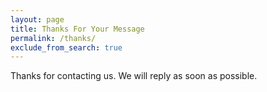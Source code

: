 ```yaml
---
layout: page
title: Thanks For Your Message
permalink: /thanks/
exclude_from_search: true
---
```

Thanks for contacting us. We will reply as soon as possible.